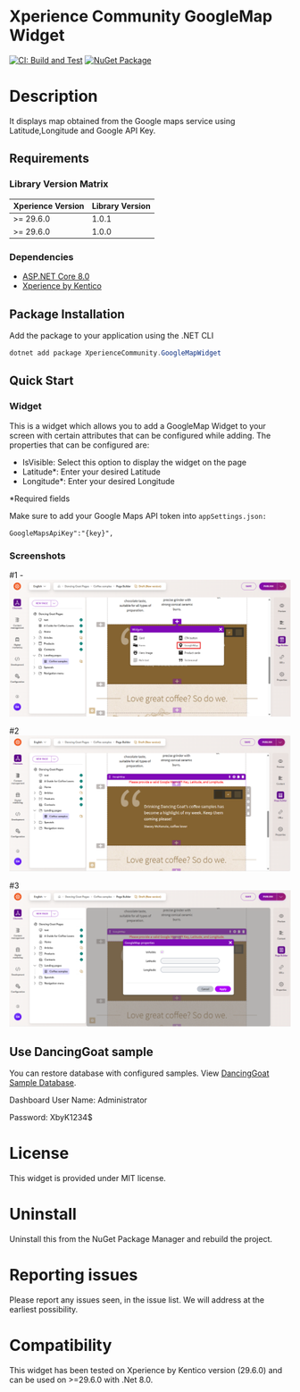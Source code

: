 # Xperience Community GoogleMap Widget

[![CI: Build and Test](https://github.com/rbt-cms/xperience-community-googlemap-widget/actions/workflows/ci.yml/badge.svg)](https://github.com/rbt-cms/xperience-community-googlemap-widget/actions/workflows/ci.yml) [![NuGet Package](https://img.shields.io/nuget/v/XperienceCommunity.GoogleMapWidget.svg)](https://www.nuget.org/packages/XperienceCommunity.GoogleMapWidget)

# Description
It displays map obtained from the Google maps service using Latitude,Longitude and Google API Key.

## Requirements

### Library Version Matrix

| Xperience Version | Library Version |
| ----------------- | --------------- |
| >= 29.6.0         | 1.0.1           |
| >= 29.6.0         | 1.0.0           |

### Dependencies


- [ASP.NET Core 8.0](https://dotnet.microsoft.com/en-us/download)
- [Xperience by Kentico](https://docs.kentico.com)


## Package Installation

Add the package to your application using the .NET CLI

```powershell
dotnet add package XperienceCommunity.GoogleMapWidget
```

## Quick Start

### Widget

This is a widget which allows you to add a GoogleMap Widget to your screen with certain attributes that can be configured while adding. The properties that can be configured are:

- IsVisible: Select this option to display the widget on the page
- Latitude*: Enter your desired Latitude
- Longitude*: Enter your desired Longitude

*Required fields

Make sure to add your Google Maps API token into ```appSettings.json: ```

```
GoogleMapsApiKey":"{key}",
```

### Screenshots

#1 -
![screenshot 1](https://github.com/rbt-cms/xperience-community-googlemap-widget/blob/main/images/1.png)

#2
![screenshot 2](https://github.com/rbt-cms/xperience-community-googlemap-widget/blob/main/images/2.png)

#3
![screenshot 3](https://github.com/rbt-cms/xperience-community-googlemap-widget/blob/main/images/3.png)

## Use DancingGoat sample

You can restore database with configured samples. View [DancingGoat Sample Database](https://github.com/rbt-cms/xperience-community-googlemap-widget/blob/main/db/xpDancingGoat_2960.bak).

Dashboard User Name: Administrator

Password: XbyK1234$

# License

This widget is provided under MIT license.

# Uninstall

Uninstall this from the NuGet Package Manager and rebuild the project.

# Reporting issues

Please report any issues seen, in the issue list. We will address at the earliest possibility.

# Compatibility

This widget has been tested on Xperience by Kentico version (29.6.0) and can be used on >=29.6.0 with .Net 8.0. 

